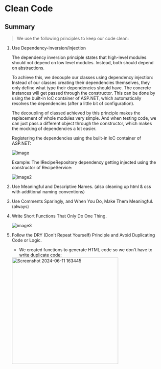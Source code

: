 # Clean Code

## Summary 

> We use the following principles to keep our code clean:

1. Use Dependency-Inversion/Injection <br/>

    The dependency inversion principle states that high-level modules should not depend on low level modules. Instead, both should depend on abstractions.

    To achieve this, we decouple our classes using dependency injection: <br/>
    Instead of our classes creating their dependencies themselves, they only define what type their dependencies should have. The concrete instances will get passed through the constructor. This can be done by using the built-in IoC container of ASP.NET,       which automatically resolves the dependencies (after a little bit of configuration).

    The decoupling of classed achieved by this principle makes the replacement of whole modules very simple. And when testing code, we can just pass a different object through the constructor, which makes the mocking of dependencies a lot easier.<br/>
  
    Registering the dependencies using the built-in IoC container of ASP.NET:
  
    ![image](https://github.com/SE-TINF22B6/CookHub/assets/115070676/0a8738a8-b49b-4477-a9e4-61c2af6f1d73)
  
    Example: The IRecipeRepository dependency getting injected using the constructor of RecipeService:
  
    ![image2](https://github.com/SE-TINF22B6/CookHub/assets/115070676/d186e3ca-f308-45ba-a58d-1c6b8d15cd33)

2. Use Meaningful and Descriptive Names. (also cleaning up html & css with additional naming conventions)
3. Use Comments Sparingly, and When You Do, Make Them Meaningful. (always)
4. Write Short Functions That Only Do One Thing.

    ![image3](https://github.com/SE-TINF22B6/CookHub/assets/115070676/e1dbc8b8-9d24-4c99-8039-c8895dec67ce)

6. Follow the DRY (Don't Repeat Yourself) Principle and Avoid Duplicating Code or Logic.
  
   - We created functions to generate HTML code so we don't have to write duplicate code:
       
   <img width="347" alt="Screenshot 2024-06-11 163445" src="https://github.com/SE-TINF22B6/CookHub/assets/115070676/c602a229-3233-4a9a-b7c4-102f0eb2f24d">
